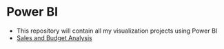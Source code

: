 # Power BI

- This repository will contain all my visualization projects using Power BI
- [Sales and Budget Analysis](https://github.com/preetparmar/Data-Visualization/tree/main/Power%20BI%20Projects/Sales%20and%20Budget%20Analysis)

